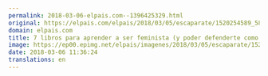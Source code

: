 ```yaml
---
permalink: 2018-03-06-elpais.com--1396425329.html
original: https://elpais.com/elpais/2018/03/05/escaparate/1520254589_583854.html#?ref=rss&format=simple&link=link
domain: elpais.com
title: 7 libros para aprender a ser feminista (y poder defenderte como tal)
image: https://ep00.epimg.net/elpais/imagenes/2018/03/05/escaparate/1520254589_583854_1520334156_rrss_normal.jpg
date: 2018-03-06 11:36:24
translations: en
---
```


